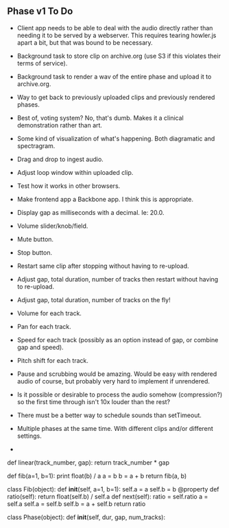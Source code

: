 ## Phase v1 To Do

- Client app needs to be able to deal with the audio directly rather than needing it to be served by a webserver.  This requires tearing howler.js apart a bit, but that was bound to be necessary.

- Background task to store clip on archive.org (use S3 if this violates their terms of service).

- Background task to render a wav of the entire phase and upload it to archive.org.

- Way to get back to previously uploaded clips and previously rendered phases.

- Best of, voting system?  No, that's dumb.  Makes it a clinical demonstration rather than art.

- Some kind of visualization of what's happening.  Both diagramatic and spectragram.

- Drag and drop to ingest audio.

- Adjust loop window within uploaded clip.

- Test how it works in other browsers.

- Make frontend app a Backbone app.  I think this is appropriate.

- Display gap as milliseconds with a decimal.  Ie: 20.0.

- Volume slider/knob/field.

- Mute button.

- Stop button.

- Restart same clip after stopping without having to re-upload.

- Adjust gap, total duration, number of tracks then restart without having to re-upload.

- Adjust gap, total duration, number of tracks on the fly!

- Volume for each track.

- Pan for each track.

- Speed for each track (possibly as an option instead of gap, or combine gap and speed).

- Pitch shift for each track.

- Pause and scrubbing would be amazing.  Would be easy with rendered audio of course, but probably very hard to implement if unrendered.

- Is it possible or desirable to process the audio somehow (compression?) so the first time through isn't 10x louder than the rest?

- There must be a better way to schedule sounds than setTimeout.

- Multiple phases at the same time.  With different clips and/or different settings.

-

def linear(track_number, gap):
    return track_number * gap

def fib(a=1, b=1):
    print float(b) / a
    a = b
    b = a + b
    return fib(a, b)

class Fib(object):
    def __init__(self, a=1, b=1):
        self.a = a
        self.b = b
    @property
    def ratio(self):
        return float(self.b) / self.a
    def next(self):
        ratio = self.ratio
        a = self.a
        self.a = self.b
        self.b = a + self.b
        return ratio


class Phase(object):
    def __init__(self, dur, gap, num_tracks):